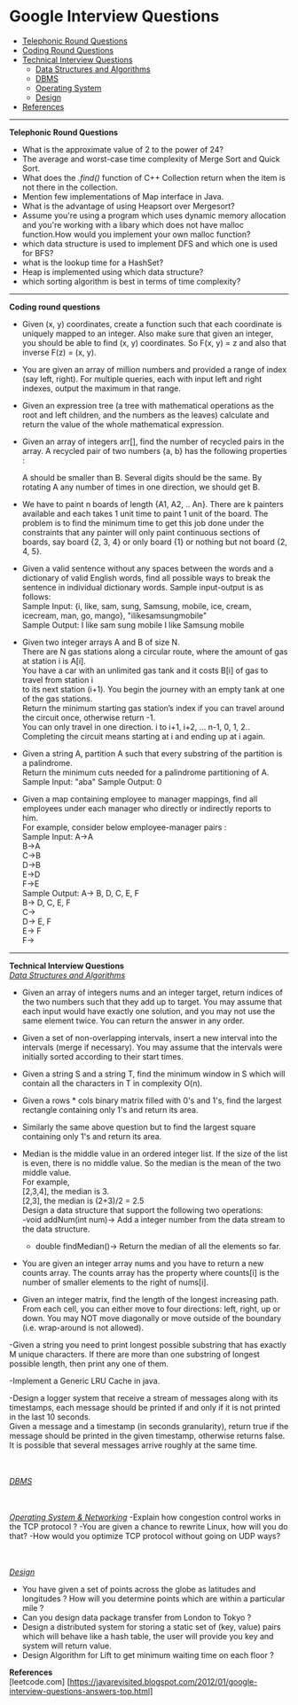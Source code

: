 
# Google Interview Questions

* [Telephonic Round Questions](#quiz)
* [Coding Round Questions](#coding)
* [Technical Interview Questions](#tech)
   * [Data Structures and Algorithms](#dsalg)
   * [DBMS](#dbms)
   * [Operating System](#os)
   * [Design](#design)
* [References](#ref)
____


<b name="quiz">Telephonic Round Questions</b><br/>

- What is the approximate value of 2 to the power of 24?
- The average and worst-case time complexity of Merge Sort and Quick Sort.
- What does the *.find()* function of C++ Collection return when the item is not there in the collection.
- Mention few implementations of Map interface in Java.
- What is the advantage of using Heapsort over Mergesort?
- Assume you're using a program which uses dynamic memory allocation and you're working with a libary which does not have malloc function.How would you implement your own malloc function?
- which data structure is used to implement DFS and which one is used for BFS?
- what is the lookup time for a HashSet?
- Heap is implemented using which data structure?
- which sorting algorithm is best in terms of time complexity?
____


<b name="coding">Coding round questions</b><br/>

- Given (x, y) coordinates, create a function such that each coordinate is uniquely mapped to an integer. Also make sure that given an integer, you should be able to find (x, y) coordinates. So F(x, y) = z and also that inverse F(z) = (x, y).
- You are given an array of million numbers and provided a range of index (say left, right). For multiple queries, each with input left and right indexes, output the maximum in that range.
- Given an expression tree (a tree with mathematical operations as the root and left children, and the numbers as the leaves) calculate and return the value of the whole mathematical expression.
- Given an array of integers arr[], find the number of recycled pairs in the array. A recycled pair of two numbers {a, b} has the following properties :

  A should be smaller than B.
  Several digits should be the same.
  By rotating A any number of times in one direction, we should get B.
  
- We have to paint n boards of length {A1, A2, .. An}. There are k painters available and each takes 1 unit time to paint 1 unit of the board. The problem is to find the minimum time to get this job done under the constraints that any painter will only paint continuous sections of boards, say board {2, 3, 4} or only board {1} or nothing but not board {2, 4, 5}.
- Given a valid sentence without any spaces between the words and a dictionary of valid English words, find all possible ways to break the sentence in individual dictionary words. Sample input-output is as follows: <br/>
  Sample Input:  {i, like, sam, sung, Samsung, mobile, ice, cream, icecream, man, go, mango}, "ilikesamsungmobile"  <br/>
  Sample Output: I like sam sung mobile
                 I like Samsung mobile
                 
- Given two integer arrays A and B of size N.<br>
  There are N gas stations along a circular route, where the amount of gas at station i is A[i].<br>
  You have a car with an unlimited gas tank and it costs B[i] of gas to travel from station i<br>
  to its next station (i+1). You begin the journey with an empty tank at one of the gas stations.<br>
  Return the minimum starting gas station’s index if you can travel around the circuit once, otherwise return -1.<br>
  You can only travel in one direction. i to i+1, i+2, … n-1, 0, 1, 2.. Completing the circuit means starting at i and
  ending up at i again.<br>
  
- Given a string A, partition A such that every substring of the partition is a palindrome.<br>
  Return the minimum cuts needed for a palindrome partitioning of A.<br>
    Sample Input: "aba"
    Sample Output: 0 
- Given a map containing employee to manager mappings, find all employees under each manager who directly or indirectly reports to him.<br>
  For example, consider below employee-manager pairs :<br>
   Sample Input: A->A<br>
		 B->A<br>
 		 C->B<br>
		 D->B<br>
		 E->D<br>
		 F->E<br>
   Sample Output: A-> B, D, C, E, F<br>
		  B-> D, C, E, F<br>
		  C-><br>
		  D-> E, F<br>
		  E-> F<br>
		  F-><br>

_____
<b name="tech">Technical Interview Questions</b>
<br/>
<i><u name="dsalg">Data Structures and Algorithms</u></i>
- Given an array of integers nums and an integer target, return indices of the two numbers such that they add up to target.
You may assume that each input would have exactly one solution, and you may not use the same element twice.
You can return the answer in any order.
- Given a set of non-overlapping intervals, insert a new interval into the intervals (merge if necessary).
You may assume that the intervals were initially sorted according to their start times.
- Given a string S and a string T, find the minimum window in S which will contain all the characters in T in complexity O(n).
- Given a rows * cols binary matrix filled with 0's and 1's, find the largest rectangle containing only 1's and return its area.
- Similarly the same above question but to find the largest square containing only 1's and return its area.
- Median is the middle value in an ordered integer list. If the size of the list is even, there is no middle value. So the median is the mean of the two middle value.<br>
For example, <br>
	[2,3,4], the median is 3.<br>
	[2,3], the median is (2+3)/2 = 2.5<br>
	Design a data structure that support the following two operations:<br>
	-void addNum(int num)-> Add a integer number from the data stream to the 	 data structure.<br>
	- double findMedian()-> Return the median of all the elements so far.<br>
	
- You are given an integer array nums and you have to return a new counts array. The counts array has the property where counts[i] is the number of smaller elements to the right of nums[i].

- Given an integer matrix, find the length of the longest increasing path.
From each cell, you can either move to four directions: left, right, up or down. You may NOT move diagonally or move outside of the boundary (i.e. wrap-around is not allowed).

-Given a string you need to print longest possible substring that has exactly M unique characters. If there are more than one substring of longest possible length, then print any one of them.

-Implement a Generic LRU Cache in java.

-Design a logger system that receive a stream of messages along with its timestamps, each message should be printed if and only if it is not printed in the last 10 seconds.<br>
	Given a message and a timestamp (in seconds granularity), return true if the message should be printed in the given timestamp, otherwise returns 	false.<br>
	It is possible that several messages arrive roughly at the same time.<br>

<br/><br/>
<i><u name="dbms">DBMS</u></i>



<br/><br/>
<i><u name="os">Operating System & Networking</u></i>
-Explain how congestion control works in the TCP protocol ?
-You are given a chance to rewrite Linux, how will you do that?
-How would you optimize TCP protocol without going on UDP ways?

<br/><br/>
<i><u name="design">Design</u></i>

- You have given a set of points across the globe as latitudes and longitudes ?  How will you determine points which are within a particular mile ?
- Can you design data package transfer from London to Tokyo ?
- Design a distributed system for storing a static set of (key, value) pairs which will behave like a hash table, the user will provide you key and system will return value.
- Design Algorithm for Lift to get minimum waiting time on each floor ?

<b name="ref">References</b><br/>
[leetcode.com]
[https://javarevisited.blogspot.com/2012/01/google-interview-questions-answers-top.html]